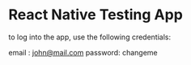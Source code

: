 # React Native Testing App

to log into the app, use the following credentials:

email : john@mail.com
password: changeme